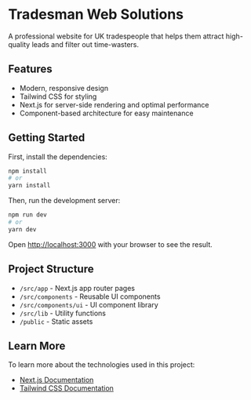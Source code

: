 # Tradesman Web Solutions

A professional website for UK tradespeople that helps them attract high-quality leads and filter out time-wasters.

## Features

- Modern, responsive design
- Tailwind CSS for styling
- Next.js for server-side rendering and optimal performance
- Component-based architecture for easy maintenance

## Getting Started

First, install the dependencies:

```bash
npm install
# or
yarn install
```

Then, run the development server:

```bash
npm run dev
# or
yarn dev
```

Open [http://localhost:3000](http://localhost:3000) with your browser to see the result.

## Project Structure

- `/src/app` - Next.js app router pages
- `/src/components` - Reusable UI components
- `/src/components/ui` - UI component library
- `/src/lib` - Utility functions
- `/public` - Static assets

## Learn More

To learn more about the technologies used in this project:

- [Next.js Documentation](https://nextjs.org/docs)
- [Tailwind CSS Documentation](https://tailwindcss.com/docs)